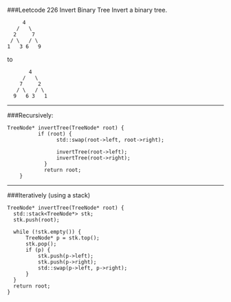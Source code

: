 ###Leetcode 226 Invert Binary Tree
Invert a binary tree.

         4
       /   \
      2     7
     / \   / \
    1   3 6   9
to  

           4
         /   \
        7     2
       / \   / \
      9   6 3   1
      
---
###Recursively:

    TreeNode* invertTree(TreeNode* root) {
              if (root) {
                    std::swap(root->left, root->right);
    
                    invertTree(root->left);
                    invertTree(root->right);
                }
                return root;
        }

---
###Iteratively (using a stack)

    TreeNode* invertTree(TreeNode* root) {
      std::stack<TreeNode*> stk;
      stk.push(root);
  
      while (!stk.empty()) {
          TreeNode* p = stk.top();
          stk.pop();
          if (p) {
              stk.push(p->left);
              stk.push(p->right);
              std::swap(p->left, p->right);
          }
      }
      return root;
    }
